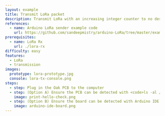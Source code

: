 ```yaml
---
layout: example
title: Transmit LoRa packet
description: Transmit LoRa with an increasing integer counter to no destination address
references:
  - name: Arduino LoRa sender example code
    url: https://github.com/sandeepmistry/arduino-LoRa/tree/master/examples/LoRaSender
prerequisites:
  - name: LoRa Rx
    url: ./lora-rx
difficulty: easy
features:
  - LoRa
  - transmission
images:
  prototype: lora-prototype.jpg
  console: lora-tx-console.png
steps:
  - step: Plug in the Oak PCB to the computer
  - step: (Option A) Ensure the PCB can be detected with <code>ls -al /dev/cu.usbmodem</code> and <code>arduino-cli board list</code>. Run <code>make</code> to compile and upload the code to the board.
    image: print-hello-check.png
  - step: (Option B) Ensure the board can be detected with Arduino IDE. Compile and upload the code to the board.
    image: arduino-ide-board.png
---
```

